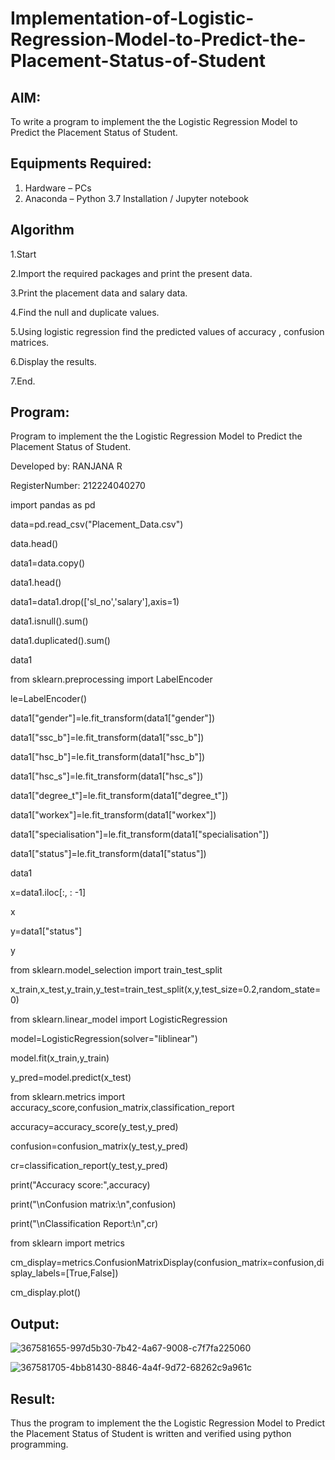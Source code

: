# Implementation-of-Logistic-Regression-Model-to-Predict-the-Placement-Status-of-Student

## AIM:
To write a program to implement the the Logistic Regression Model to Predict the Placement Status of Student.

## Equipments Required:
1. Hardware – PCs
2. Anaconda – Python 3.7 Installation / Jupyter notebook

## Algorithm
1.Start

2.Import the required packages and print the present data.

3.Print the placement data and salary data.

4.Find the null and duplicate values.

5.Using logistic regression find the predicted values of accuracy , confusion matrices.

6.Display the results.

7.End.


## Program:

Program to implement the the Logistic Regression Model to Predict the Placement Status of Student.

Developed by: RANJANA R

RegisterNumber: 212224040270 

import pandas as pd

data=pd.read_csv("Placement_Data.csv")

data.head()

data1=data.copy()

data1.head()

data1=data1.drop(['sl_no','salary'],axis=1)

data1.isnull().sum()

data1.duplicated().sum()

data1

from sklearn.preprocessing import LabelEncoder

le=LabelEncoder()

data1["gender"]=le.fit_transform(data1["gender"])

data1["ssc_b"]=le.fit_transform(data1["ssc_b"])

data1["hsc_b"]=le.fit_transform(data1["hsc_b"])

data1["hsc_s"]=le.fit_transform(data1["hsc_s"])

data1["degree_t"]=le.fit_transform(data1["degree_t"])

data1["workex"]=le.fit_transform(data1["workex"])

data1["specialisation"]=le.fit_transform(data1["specialisation"])

data1["status"]=le.fit_transform(data1["status"])

data1

x=data1.iloc[:, : -1]

x

y=data1["status"]

y

from sklearn.model_selection import train_test_split

x_train,x_test,y_train,y_test=train_test_split(x,y,test_size=0.2,random_state=0)

from sklearn.linear_model import LogisticRegression

model=LogisticRegression(solver="liblinear")

model.fit(x_train,y_train)

y_pred=model.predict(x_test)

from sklearn.metrics import accuracy_score,confusion_matrix,classification_report

accuracy=accuracy_score(y_test,y_pred)

confusion=confusion_matrix(y_test,y_pred)

cr=classification_report(y_test,y_pred)

print("Accuracy score:",accuracy)

print("\nConfusion matrix:\n",confusion)

print("\nClassification Report:\n",cr)

from sklearn import metrics

cm_display=metrics.ConfusionMatrixDisplay(confusion_matrix=confusion,display_labels=[True,False])

cm_display.plot()





## Output:


![367581655-997d5b30-7b42-4a67-9008-c7f7fa225060](https://github.com/user-attachments/assets/2241393a-571a-442e-96f2-f9c4970a3148)


![367581705-4bb81430-8846-4a4f-9d72-68262c9a961c](https://github.com/user-attachments/assets/8c2f2a8f-fd53-4b46-9fea-a9b1272f47d1)


## Result:
Thus the program to implement the the Logistic Regression Model to Predict the Placement Status of Student is written and verified using python programming.
